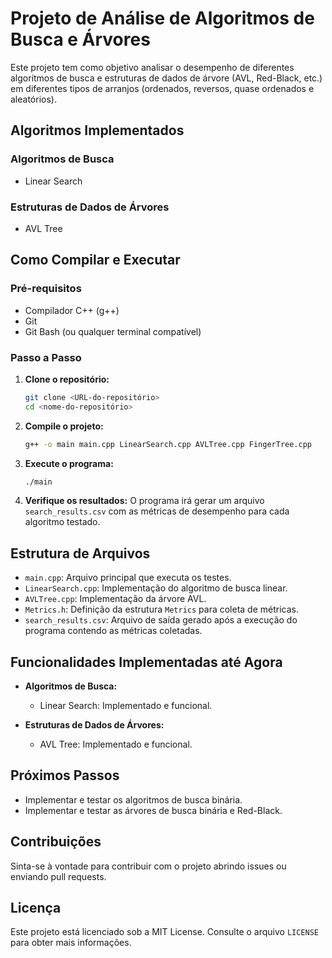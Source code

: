 # Projeto de Análise de Algoritmos de Busca e Árvores

Este projeto tem como objetivo analisar o desempenho de diferentes algoritmos de busca e estruturas de dados de árvore (AVL, Red-Black, etc.) em diferentes tipos de arranjos (ordenados, reversos, quase ordenados e aleatórios).

## Algoritmos Implementados

### Algoritmos de Busca
- Linear Search

### Estruturas de Dados de Árvores
- AVL Tree

## Como Compilar e Executar

### Pré-requisitos

- Compilador C++ (g++)
- Git
- Git Bash (ou qualquer terminal compatível)

### Passo a Passo

1. **Clone o repositório:**
    ```bash
    git clone <URL-do-repositório>
    cd <nome-do-repositório>
    ```

2. **Compile o projeto:**
    ```bash
    g++ -o main main.cpp LinearSearch.cpp AVLTree.cpp FingerTree.cpp
    ```

3. **Execute o programa:**
    ```bash
    ./main
    ```

4. **Verifique os resultados:**
    O programa irá gerar um arquivo `search_results.csv` com as métricas de desempenho para cada algoritmo testado.

## Estrutura de Arquivos

- `main.cpp`: Arquivo principal que executa os testes.
- `LinearSearch.cpp`: Implementação do algoritmo de busca linear.
- `AVLTree.cpp`: Implementação da árvore AVL.
- `Metrics.h`: Definição da estrutura `Metrics` para coleta de métricas.
- `search_results.csv`: Arquivo de saída gerado após a execução do programa contendo as métricas coletadas.

## Funcionalidades Implementadas até Agora

- **Algoritmos de Busca:**
  - Linear Search: Implementado e funcional.

- **Estruturas de Dados de Árvores:**
  - AVL Tree: Implementado e funcional.

## Próximos Passos

- Implementar e testar os algoritmos de busca binária.
- Implementar e testar as árvores de busca binária e Red-Black.

## Contribuições

Sinta-se à vontade para contribuir com o projeto abrindo issues ou enviando pull requests.

## Licença

Este projeto está licenciado sob a MIT License. Consulte o arquivo `LICENSE` para obter mais informações.
